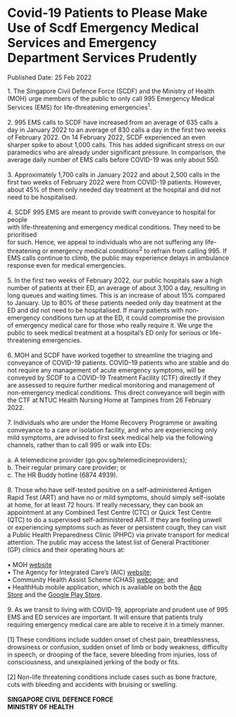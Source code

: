 <html>
    <meta http-equiv="Content-Type" content="text/html; charset=utf-8"/>
    <meta charset="utf-8"/>
    <title>Covid-19 Patients to Please Make Use of Scdf Emergency  Medical Services and Emergency Department Services Prudently</title>
    <body><h1>Covid-19 Patients to Please Make Use of Scdf Emergency  Medical Services and Emergency Department Services Prudently</h1>
    <p>Published Date: 25 Feb 2022</p> 1. The Singapore Civil Defence Force (SCDF) and the Ministry of Health (MOH) urge members of the public to only call 995 Emergency Medical Services (EMS) for life-threatening emergencies<sup>1</sup>.<br><br>2. 995 EMS calls to SCDF have increased from an average of 635 calls a day in&nbsp;January 2022 to an average of 830 calls a day in the first two weeks of February 2022.&nbsp;On 14 February 2022, SCDF experienced an even sharper spike to about 1,000 calls.&nbsp;This has added significant stress on our paramedics who are already under significant&nbsp;pressure. In comparison, the average daily number of EMS calls before COVID-19 was only about 550.<br><br>3. Approximately 1,700 calls in January 2022 and about 2,500 calls in the first two weeks of February 2022 were from COVID-19 patients. However, about 45% of them only needed day treatment at the hospital and did not need to be hospitalised.<br><br>4. SCDF 995 EMS are meant to provide swift conveyance to hospital for people<br>with life-threatening and emergency medical conditions. They need to be prioritised&nbsp;<br>for such. Hence, we appeal to individuals who are not suffering any life-threatening or emergency medical conditions<sup>2</sup> to refrain from calling 995. If EMS calls continue to climb, the public may experience delays in ambulance response even for medical emergencies.<br><br>5. In the first two weeks of February 2022, our public hospitals saw a high number of patients at their ED, an average of about 3,100 a day, resulting in long queues and waiting times. This is an increase of about 15% compared to January. Up to 80% of these patients needed only day treatment at the ED and did not need to be hospitalised. If many patients with non-emergency conditions turn up at the ED, it could compromise the provision of emergency medical care for those who really require it. We urge the public to seek medical treatment at a hospital’s ED only for serious or life-threatening emergencies.<br><br>6. MOH and SCDF have worked together to streamline the triaging and conveyance of COVID-19 patients. COVID-19 patients who are stable and do not require any management of acute emergency symptoms, will be conveyed by SCDF to a COVID-19 Treatment Facility (CTF) directly if they are assessed to require further medical monitoring and management of non-emergency medical conditions. This direct conveyance will begin with the CTF at NTUC Health Nursing Home at Tampines from 26 February 2022.<br><br>7. Individuals who are under the Home Recovery Programme or awaiting conveyance to a care or isolation facility, and who are experiencing only mild symptoms, are advised to first seek medical help via the following channels, rather than to call 995 or walk into EDs:<br><br>a. A telemedicine provider (go.gov.sg/telemedicineproviders);&nbsp;<br>b. Their regular primary care provider; or&nbsp;<br>c. The HR Buddy hotline (6874 4939).<br><br>8. Those who have self-tested positive on a self-administered Antigen Rapid Test (ART) and have no or mild symptoms, should simply self-isolate at home, for at least 72 hours. If really necessary, they can book an appointment at any Combined Test Centre (CTC) or Quick Test Centre (QTC) to do a supervised self-administered ART.&nbsp;If they are feeling unwell or experiencing symptoms such as fever or persistent cough, they can visit a Public Health Preparedness Clinic (PHPC) via private transport for medical attention. The public may access the latest list of General Practitioner (GP)&nbsp;clinics and their operating hours at:<br><br>• MOH <a href="https://www.moh.gov.sg/" title="" class="" target="">website</a><br>• The Agency for Integrated Care’s (AIC) <a href="https://www.aic.sg/" title="" class="" target="">website</a>;<br>• Community Health Assist Scheme (CHAS) <a href="https://www.chas.sg/" title="" class="" target="">webpage</a>; and<br>• HealthHub mobile application, which is available on both the <a href="https://apps.apple.com/sg/app/healthhub-sg/id1034200875" title="" class="" target="">App Store</a>&nbsp;and the <a href="https://play.google.com/store/apps/details?id=sg.gov.hpb.healthhub" title="" class="" target="">Google Play Store</a>.<br><br>9. As we transit to living with COVID-19, appropriate and prudent use of 995 EMS and ED services are important. It will ensure that patients truly requiring emergency medical care are able to receive it in a timely manner.<br><br>[1] These conditions include sudden onset of chest pain, breathlessness, drowsiness or confusion,&nbsp;sudden onset of limb or body weakness, difficulty in speech, or drooping of the face, severe bleeding from injuries, loss of consciousness, and unexplained jerking of the body or fits.<br><br>[2] Non-life threatening conditions include cases such as bone fracture, cuts with bleeding and accidents&nbsp;with bruising or swelling.<br><br><strong>SINGAPORE CIVIL DEFENCE FORCE&nbsp;<br>MINISTRY OF HEALTH</strong><br><div><br></div></body>
</html>